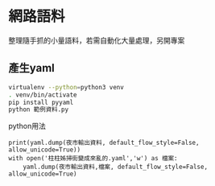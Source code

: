 # 網路語料

整理隨手抓的小量語料，若需自動化大量處理，另開專案

## 產生yaml
```bash
virtualenv --python=python3 venv
. venv/bin/activate
pip install pyyaml
python 範例資料.py 
```
python用法
```python3
print(yaml.dump(夜市輸出資料, default_flow_style=False, allow_unicode=True))
with open('柱柱姊掃街變成來亂的.yaml','w') as 檔案:
    yaml.dump(夜市輸出資料,檔案, default_flow_style=False, allow_unicode=True)
```